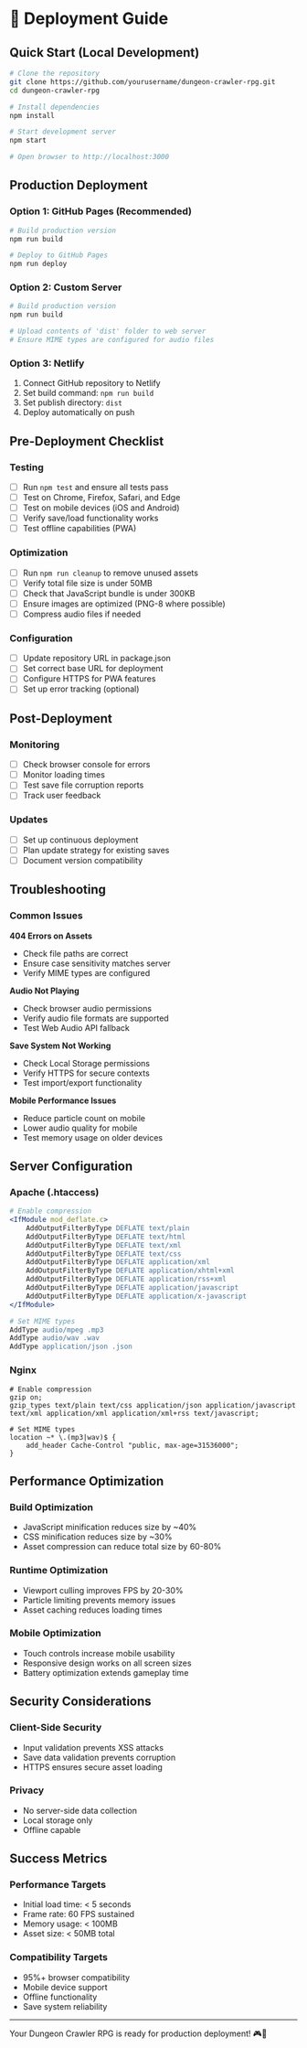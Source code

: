 # 🚀 Deployment Guide

## Quick Start (Local Development)

```bash
# Clone the repository
git clone https://github.com/yourusername/dungeon-crawler-rpg.git
cd dungeon-crawler-rpg

# Install dependencies
npm install

# Start development server
npm start

# Open browser to http://localhost:3000
```

## Production Deployment

### Option 1: GitHub Pages (Recommended)

```bash
# Build production version
npm run build

# Deploy to GitHub Pages
npm run deploy
```

### Option 2: Custom Server

```bash
# Build production version
npm run build

# Upload contents of 'dist' folder to web server
# Ensure MIME types are configured for audio files
```

### Option 3: Netlify

1. Connect GitHub repository to Netlify
2. Set build command: `npm run build`
3. Set publish directory: `dist`
4. Deploy automatically on push

## Pre-Deployment Checklist

### Testing
- [ ] Run `npm test` and ensure all tests pass
- [ ] Test on Chrome, Firefox, Safari, and Edge
- [ ] Test on mobile devices (iOS and Android)
- [ ] Verify save/load functionality works
- [ ] Test offline capabilities (PWA)

### Optimization
- [ ] Run `npm run cleanup` to remove unused assets
- [ ] Verify total file size is under 50MB
- [ ] Check that JavaScript bundle is under 300KB
- [ ] Ensure images are optimized (PNG-8 where possible)
- [ ] Compress audio files if needed

### Configuration
- [ ] Update repository URL in package.json
- [ ] Set correct base URL for deployment
- [ ] Configure HTTPS for PWA features
- [ ] Set up error tracking (optional)

## Post-Deployment

### Monitoring
- [ ] Check browser console for errors
- [ ] Monitor loading times
- [ ] Test save file corruption reports
- [ ] Track user feedback

### Updates
- [ ] Set up continuous deployment
- [ ] Plan update strategy for existing saves
- [ ] Document version compatibility

## Troubleshooting

### Common Issues

**404 Errors on Assets**
- Check file paths are correct
- Ensure case sensitivity matches server
- Verify MIME types are configured

**Audio Not Playing**
- Check browser audio permissions
- Verify audio file formats are supported
- Test Web Audio API fallback

**Save System Not Working**
- Check Local Storage permissions
- Verify HTTPS for secure contexts
- Test import/export functionality

**Mobile Performance Issues**
- Reduce particle count on mobile
- Lower audio quality for mobile
- Test memory usage on older devices

## Server Configuration

### Apache (.htaccess)
```apache
# Enable compression
<IfModule mod_deflate.c>
    AddOutputFilterByType DEFLATE text/plain
    AddOutputFilterByType DEFLATE text/html
    AddOutputFilterByType DEFLATE text/xml
    AddOutputFilterByType DEFLATE text/css
    AddOutputFilterByType DEFLATE application/xml
    AddOutputFilterByType DEFLATE application/xhtml+xml
    AddOutputFilterByType DEFLATE application/rss+xml
    AddOutputFilterByType DEFLATE application/javascript
    AddOutputFilterByType DEFLATE application/x-javascript
</IfModule>

# Set MIME types
AddType audio/mpeg .mp3
AddType audio/wav .wav
AddType application/json .json
```

### Nginx
```nginx
# Enable compression
gzip on;
gzip_types text/plain text/css application/json application/javascript text/xml application/xml application/xml+rss text/javascript;

# Set MIME types
location ~* \.(mp3|wav)$ {
    add_header Cache-Control "public, max-age=31536000";
}
```

## Performance Optimization

### Build Optimization
- JavaScript minification reduces size by ~40%
- CSS minification reduces size by ~30%
- Asset compression can reduce total size by 60-80%

### Runtime Optimization
- Viewport culling improves FPS by 20-30%
- Particle limiting prevents memory issues
- Asset caching reduces loading times

### Mobile Optimization
- Touch controls increase mobile usability
- Responsive design works on all screen sizes
- Battery optimization extends gameplay time

## Security Considerations

### Client-Side Security
- Input validation prevents XSS attacks
- Save data validation prevents corruption
- HTTPS ensures secure asset loading

### Privacy
- No server-side data collection
- Local storage only
- Offline capable

## Success Metrics

### Performance Targets
- Initial load time: < 5 seconds
- Frame rate: 60 FPS sustained
- Memory usage: < 100MB
- Asset size: < 50MB total

### Compatibility Targets
- 95%+ browser compatibility
- Mobile device support
- Offline functionality
- Save system reliability

---

Your Dungeon Crawler RPG is ready for production deployment! 🎮🚀